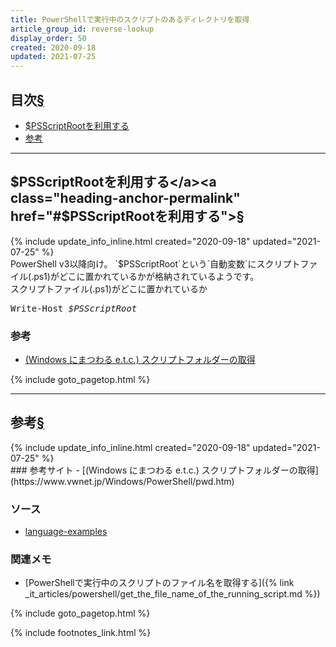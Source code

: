 ```yaml
---
title: PowerShellで実行中のスクリプトのあるディレクトリを取得
article_group_id: reverse-lookup
display_order: 50
created: 2020-09-18
updated: 2021-07-25
---
```


## <a name="index">目次</a><a class="heading-anchor-permalink" href="#目次">§</a>

<ul id="index_ul">
<li><a href="#$PSScriptRootを利用する">$PSScriptRootを利用する</a></li>
<li><a href="#参考">参考</a></li>
</ul>

* * *
## <a name="$PSScriptRootを利用する">$PSScriptRootを利用する</a><a class="heading-anchor-permalink" href="#$PSScriptRootを利用する">§</a>
<div class="chapter-updated">{% include update_info_inline.html created="2020-09-18" updated="2021-07-25" %}</div>
PowerShell v3以降向け。  
`$PSScriptRoot`という`自動変数`にスクリプトファイル(.ps1)がどこに置かれているかが格納されているようです。

<div class="code-box">
<div class="title">スクリプトファイル(.ps1)がどこに置かれているか</div>
<pre>
Write-Host <em>$PSScriptRoot</em>
</pre>
</div>

### 参考
- [(Windows にまつわる e.t.c.) スクリプトフォルダーの取得](https://www.vwnet.jp/Windows/PowerShell/pwd.htm)

{% include goto_pagetop.html %}

* * *
## <a name="参考">参考</a><a class="heading-anchor-permalink" href="#参考">§</a>
<div class="chapter-updated">{% include update_info_inline.html created="2020-09-18" updated="2021-07-25" %}</div>
### 参考サイト
- [(Windows にまつわる e.t.c.) スクリプトフォルダーの取得](https://www.vwnet.jp/Windows/PowerShell/pwd.htm)

### ソース
- [language-examples](https://github.com/fumokmm/language-examples/blob/main/PowerShell/0014_script_filename_and_directory.ps1)

### 関連メモ
- [PowerShellで実行中のスクリプトのファイル名を取得する]({% link _it_articles/powershell/get_the_file_name_of_the_running_script.md %})

{% include goto_pagetop.html %}

{% include footnotes_link.html %}
